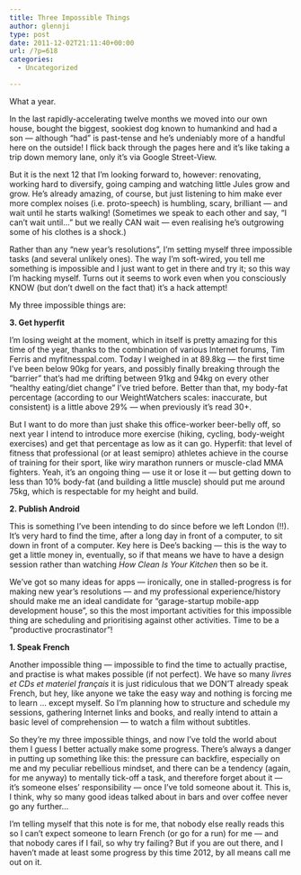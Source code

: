 ```yaml
---
title: Three Impossible Things
author: glennji
type: post
date: 2011-12-02T21:11:40+00:00
url: /?p=618
categories:
  - Uncategorized

---
```

What a year.
  
In the last rapidly-accelerating twelve months we moved into our own house, bought the biggest, sookiest dog known to humankind and had a son &#8212; although &#8220;had&#8221; is past-tense and he&#8217;s undeniably more of a handful here on the outside! I flick back through the pages here and it&#8217;s like taking a trip down memory lane, only it&#8217;s via Google Street-View.
  
But it is the next 12 that I&#8217;m looking forward to, however: renovating, working hard to diversify, going camping and watching little Jules grow and grow. He&#8217;s already amazing, of course, but just listening to him make ever more complex noises (i.e. proto-speech) is humbling, scary, brilliant &#8212; and wait until he starts walking! (Sometimes we speak to each other and say, &#8220;I can&#8217;t wait until&#8230;&#8221; but we really CAN wait &#8212; even realising he&#8217;s outgrowing some of his clothes is a shock.)
  
Rather than any &#8220;new year&#8217;s resolutions&#8221;, I&#8217;m setting myself three impossible tasks (and several unlikely ones). The way I&#8217;m soft-wired, you tell me something is impossible and I just want to get in there and try it; so this way I&#8217;m hacking myself. Turns out it seems to work even when you consciously KNOW (but don&#8217;t dwell on the fact that) it&#8217;s a hack attempt!
  
My three impossible things are:
  
**3. Get hyperfit**
  
I&#8217;m losing weight at the moment, which in itself is pretty amazing for this time of the year, thanks to the combination of various Internet forums, Tim Ferris and myfitnesspal.com. Today I weighed in at 89.8kg &#8212; the first time I&#8217;ve been below 90kg for years, and possibly finally breaking through the &#8220;barrier&#8221; that&#8217;s had me drifting between 91kg and 94kg on every other &#8220;healthy eating/diet change&#8221; I&#8217;ve tried before. Better than that, my body-fat percentage (according to our WeightWatchers scales: inaccurate, but consistent) is a little above 29% &#8212; when previously it&#8217;s read 30+.
  
But I want to do more than just shake this office-worker beer-belly off, so next year I intend to introduce more exercise (hiking, cycling, body-weight exercises) and get that percentage as low as it can go. Hyperfit: that level of fitness that professional (or at least semipro) athletes achieve in the course of training for their sport, like wiry marathon runners or muscle-clad MMA fighters. Yeah, it&#8217;s an ongoing thing &#8212; use it or lose it &#8212; but getting down to less than 10% body-fat (and building a little muscle) should put me around 75kg, which is respectable for my height and build.
  
**2. Publish Android**
  
This is something I&#8217;ve been intending to do since before we left London (!!). It&#8217;s very hard to find the time, after a long day in front of a computer, to sit down in front of a computer. Key here is Dee&#8217;s backing &#8212; this is the way to get a little money in, eventually, so if that means we have to have a design session rather than watching _How Clean Is Your Kitchen_ then so be it.
  
We&#8217;ve got so many ideas for apps &#8212; ironically, one in stalled-progress is for making new year&#8217;s resolutions &#8212; and my professional experience/history should make me an ideal candidate for &#8220;garage-startup mobile-app development house&#8221;, so this the most important activities for this impossible thing are scheduling and prioritising against other activities. Time to be a &#8220;productive procrastinator&#8221;!
  
**1. Speak French**
  
Another impossible thing &#8212; impossible to find the time to actually practise, and practise is what makes possible (if not perfect). We have so many _livres et CDs et materiel français_ it is just ridiculous that we DON&#8217;T already speak French, but hey, like anyone we take the easy way and nothing is forcing me to learn &#8230; except myself. So I&#8217;m planning how to structure and schedule my sessions, gathering Internet links and books, and really intend to attain a basic level of comprehension &#8212; to watch a film without subtitles.
  
So they&#8217;re my three impossible things, and now I&#8217;ve told the world about them I guess I better actually make some progress. There&#8217;s always a danger in putting up something like this: the pressure can backfire, especially on me and my peculiar rebellious mindset, and there can be a tendency (again, for me anyway) to mentally tick-off a task, and therefore forget about it &#8212; it&#8217;s someone elses&#8217; responsibility &#8212; once I&#8217;ve told someone about it. This is, I think, why so many good ideas talked about in bars and over coffee never go any further&#8230;
  
I&#8217;m telling myself that this note is for me, that nobody else really reads this so I can&#8217;t expect someone to learn French (or go for a run) for me &#8212; and that nobody cares if I fail, so why try failing? But if you are out there, and I haven&#8217;t made at least some progress by this time 2012, by all means call me out on it.

